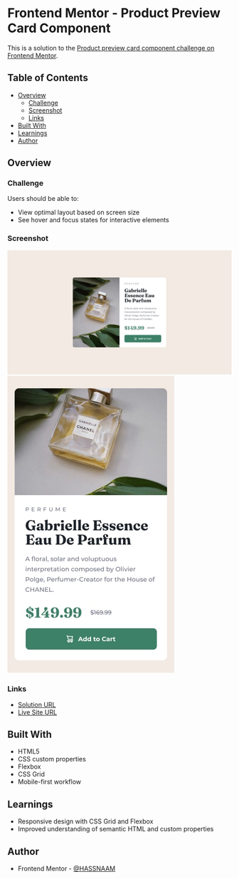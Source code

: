 # Frontend Mentor - Product Preview Card Component

This is a solution to the [Product preview card component challenge on Frontend Mentor](https://www.frontendmentor.io/challenges/product-preview-card-component-GO7UmttRfa).

## Table of Contents

- [Overview](#overview)
  - [Challenge](#challenge)
  - [Screenshot](#screenshot)
  - [Links](#links)
- [Built With](#built-with)
- [Learnings](#learnings)
- [Author](#author)

## Overview

### Challenge

Users should be able to:

- View optimal layout based on screen size
- See hover and focus states for interactive elements

### Screenshot

![Product Preview Card](./design/desktop-design.jpg)
![Product Preview Card](./design/mobile-design.jpg)

### Links

- [Solution URL](https://github.com/HASSNAAM/Product-preview-card-component.git)
- [Live Site URL](https://hassnaam.github.io/Product-preview-card-component/)

## Built With

- HTML5
- CSS custom properties
- Flexbox
- CSS Grid
- Mobile-first workflow

## Learnings

- Responsive design with CSS Grid and Flexbox
- Improved understanding of semantic HTML and custom properties

## Author

- Frontend Mentor - [@HASSNAAM](https://www.frontendmentor.io/profile/HASSNAAM)
